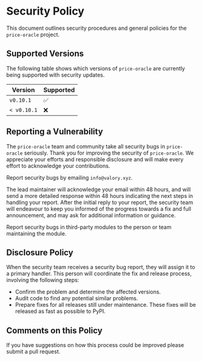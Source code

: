 # Security Policy

This document outlines security procedures and general policies for the `price-oracle` project.

## Supported Versions

The following table shows which versions of `price-oracle` are currently being supported with security updates.

| Version     | Supported          |
|-------------| ------------------ |
| `v0.10.1`   | :white_check_mark: |
| `< v0.10.1` | :x:                |

## Reporting a Vulnerability

The `price-oracle` team and community take all security bugs in `price-oracle` seriously. Thank you for improving the security of `price-oracle`. We appreciate your efforts and responsible disclosure and will make every effort to acknowledge your contributions.

Report security bugs by emailing `info@valory.xyz`.

The lead maintainer will acknowledge your email within 48 hours, and will send a more detailed response within 48 hours indicating the next steps in handling your report. After the initial reply to your report, the security team will endeavour to keep you informed of the progress towards a fix and full announcement, and may ask for additional information or guidance.

Report security bugs in third-party modules to the person or team maintaining the module.

## Disclosure Policy

When the security team receives a security bug report, they will assign it to a primary handler. This person will coordinate the fix and release process, involving the following steps:

- Confirm the problem and determine the affected versions.
- Audit code to find any potential similar problems.
- Prepare fixes for all releases still under maintenance. These fixes will be released as fast as possible to PyPI.

## Comments on this Policy

If you have suggestions on how this process could be improved please submit a pull request.
